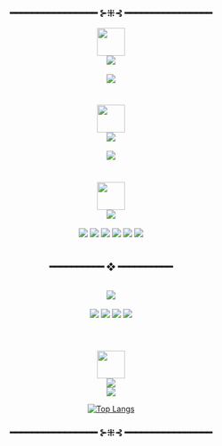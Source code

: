 

<h3 align="center">   ━━━━━━━━━━━━━━━━ ⊱⁜⊰ ━━━━━━━━━━━━━━━━   </h3>

<div align="center">
  <img width="50" src="https://user-images.githubusercontent.com/83217673/158658408-afc0e021-6b4f-49f8-a616-514fb46d0376.gif">
  <br/>
</div>
<div align="center">
  <img src="https://img.shields.io/badge/My-Intro-blue?style=for-the-badge&label=&color=16262c">
  <br/><br/>
  <img src="https://readme-typing-svg.herokuapp.com?duration=3000&color=14B1C9&center=true&vCenter=true&lines=Hi%2C+I+am+Sudeep;A+computer+science+student;I+live+in+Nepal%2C+Asia">
 </div>

#

<div align="center">
  <img width="50" src="https://user-images.githubusercontent.com/83217673/155362839-947c03ac-e6b5-4ed1-88ba-20533724a3ab.gif">
  <br/>
</div>
<div align="center">
  <img src="https://img.shields.io/badge/Now%20Playing-16262c?style=for-the-badge">
  <br/><br/>
  <img src="https://sudeep.vercel.app/api/spotify">
</div>

#

<div align="center">
  <img width="50" src="https://user-images.githubusercontent.com/83217673/158730053-8f4e3bf5-6df6-4d04-985e-2162bb76f3aa.gif">
  <br/>
</div>
<div align="center">
  <img src="https://img.shields.io/badge/%20-Proficient%20in-16262C?label=&style=for-the-badge">
  <br/><br/>
  <img src="https://img.shields.io/badge/%20-Arch%20Linux-16262C?logo=archlinux&style=for-the-badge">
  <img src="https://img.shields.io/badge/%20-HTML%205-16262C?logo=html5&style=for-the-badge">
  <img src="https://img.shields.io/badge/%20-CSS%203-16262C?logo=css3&style=for-the-badge&logoColor=blue">
  <img src="https://img.shields.io/badge/%20-GNU%20Emacs-16262C?logo=gnuemacs&style=for-the-badge&logoColor=lightpurple">
  <img style="position: relative;" src="https://img.shields.io/badge/%20-Vim-16262C?logo=vim&style=for-the-badge&logoColor=green">
  <img style="position: relative;" src="https://img.shields.io/badge/%20-Git-16262C?logo=git&style=for-the-badge">
</div>

<br>
<h3 align="center"> ━━━━━━━━━━  ❖  ━━━━━━━━━━ </h3>
<br>

<div align="center">
  <img src="https://img.shields.io/badge/Skills-16262c?style=for-the-badge">
  <br/><br/>
  <img src="https://img.shields.io/badge/Problem%20Solving-0e1e25?style=for-the-badge&&logoColor=ffffff&labelColor=282828">
  <img src="https://img.shields.io/badge/Leadership-50ae94?style=for-the-badge&&logoColor=ffffff&labelColor=282828">
  <img src="https://img.shields.io/badge/Deep%20Learning-0e1e25?style=for-the-badge&&logoColor=ffffff&labelColor=282828">
  <img src="https://img.shields.io/badge/Workflow%20Management-50ae94?style=for-the-badge&logoColor=50ae94&labelColor=282828">
  <br/><br/>
</div>

#

<div align="center">
  <img width="50" src="https://user-images.githubusercontent.com/83217673/158729771-8367e7df-78ef-4521-9de4-b210cfd9984c.gif">
  <br/>
</div>

<div align="center">
  <img src="https://img.shields.io/badge/Stats-16262c?style=for-the-badge">
</div>

<div align="center">
    <img src="https://activity-graph.herokuapp.com/graph?username=Sudeep-Sharma0-0&hide_border=true&hide_title=true&bg_color=00000000&color=C6FFDD&line=50ae94&point=007770&area=true"(https://github.com/ashutosh00710/github-readme-activity-graph)>
</div>

<div align="center">

[![Top Langs](https://github-readme-stats.vercel.app/api/top-langs/?username=Sudeep-Sharma0-0&layout=compact&theme=tokyonight)](https://github.com/anuraghazra/github-readme-stats)

</div>

<h3 align="center">   ━━━━━━━━━━━━━━━━ ⊱⁜⊰ ━━━━━━━━━━━━━━━━   </h3>
